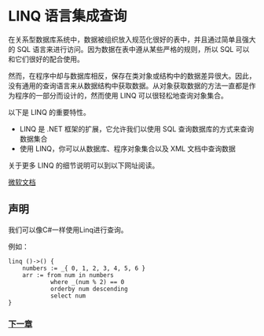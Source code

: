 # LINQ 语言集成查询
在关系型数据库系统中，数据被组织放入规范化很好的表中，并且通过简单且强大的 SQL 语言来进行访问。因为数据在表中遵从某些严格的规则，所以 SQL 可以和它们很好的配合使用。

然而，在程序中却与数据库相反，保存在类对象或结构中的数据差异很大。因此，没有通用的查询语言来从数据结构中获取数据。从对象获取数据的方法一直都是作为程序的一部分而设计的，然而使用 LINQ 可以很轻松地查询对象集合。

以下是 LINQ 的重要特性。

- LINQ 是 .NET 框架的扩展，它允许我们以使用 SQL 查询数据库的方式来查询数据集合
- 使用 LINQ，你可以从数据库、程序对象集合以及 XML 文档中查询数据

关于更多 LINQ 的细节说明可以到以下网址阅读。

[微软文档](https://docs.microsoft.com/zh-cn/dotnet/csharp/programming-guide/concepts/linq/getting-started-with-linq)

## 声明
我们可以像C#一样使用Linq进行查询。

例如：
```
linq ()->() {
    numbers := _{ 0, 1, 2, 3, 4, 5, 6 }
    arr := from num in numbers
            where _(num % 2) == 0
            orderby num descending
            select num
}
```

### [下一章](命名空间.md)

